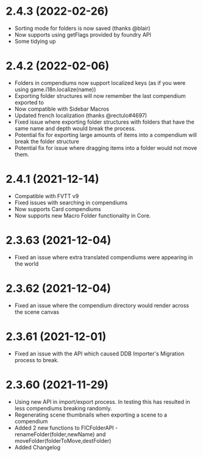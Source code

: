 # 2.4.3 (2022-02-26)
- Sorting mode for folders is now saved (thanks @blair)
- Now supports using getFlags provided by foundry API
- Some tidying up
# 2.4.2 (2022-02-06)
- Folders in compendiums now support localized keys (as if you were using game.i18n.localize(name))
- Exporting folder structures will now remember the last compendium exported to
- Now compatible with Sidebar Macros
- Updated french localization (thanks @rectulo#4697)
- Fixed issue where exporting folder structures with folders that have the same name and depth would break the process.
- Potential fix for exporting large amounts of items into a compendium will break the folder structure
- Potential fix for issue where dragging items into a folder would not move them.
# 2.4.1 (2021-12-14)
- Compatible with FVTT v9
- Fixed issues with searching in compendiums
- Now supports Card compendiums
- Now supports new Macro Folder functionality in Core.
# 2.3.63 (2021-12-04)
- Fixed an issue where extra translated compendiums were appearing in the world
# 2.3.62 (2021-12-04)
- Fixed an issue where the compendium directory would render across the scene canvas
# 2.3.61 (2021-12-01)
- Fixed an issue with the API which caused DDB Importer's Migration process to break.
# 2.3.60 (2021-11-29)
- Using new API in import/export process. In testing this has resulted in less compendiums breaking randomly.
- Regenerating scene thumbnails when exporting a scene to a compendium
- Added 2 new functions to FICFolderAPI - renameFolder(folder,newName) and moveFolder(folderToMove,destFolder)
- Added Changelog
